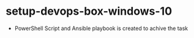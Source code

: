 # setup-devops-box-windows-10

* PowerShell Script and Ansible playbook is created to achive the task

